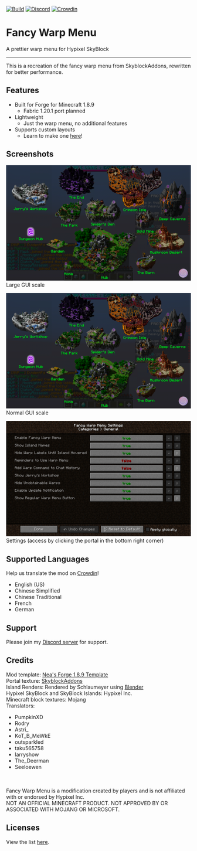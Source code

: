 [![Build](https://github.com/ILikePlayingGames/FancyWarpMenu/actions/workflows/build.yml/badge.svg)](https://github.com/ILikePlayingGames/FancyWarpMenu/actions/workflows/build.yml)
[![Discord](https://img.shields.io/discord/1122365627751989329?logo=discord)](https://discord.gg/tXFf9umfA9)
[![Crowdin](https://badges.crowdin.net/fancy-warp-menu/localized.svg)](https://crowdin.com/project/fancy-warp-menu)

# Fancy Warp Menu

A prettier warp menu for Hypixel SkyBlock

-----

This is a recreation of the fancy warp menu from SkyblockAddons, rewritten for better performance.

## Features

- Built for Forge for Minecraft 1.8.9
  - Fabric 1.20.1 port planned
- Lightweight
  - Just the warp menu, no additional features
- Supports custom layouts
  - Learn to make one [here](https://github.com/ILikePlayingGames/FancyWarpPackTemplate)!

## Screenshots

![Fancy Warp Menu at large GUI scale](docs/Fancy%20Warp%20Menu%20Large.png)
Large GUI scale


![Fancy Warp Menu at normal GUI scale](docs/Fancy%20Warp%20Menu%20Large.png)
Normal GUI scale


![Fancy Warp Menu Settings](docs/Settings.png)
Settings (access by clicking the portal in the bottom right corner)

## Supported Languages

Help us translate the mod on [Crowdin](https://crowdin.com/project/fancy-warp-menu)!
- English (US)
- Chinese Simplified
- Chinese Traditional
- French
- German

## Support

Please join my [Discord server](https://discord.gg/tXFf9umfA9) for support.

## Credits

Mod template: [Nea's Forge 1.8.9 Template](https://github.com/romangraef/Forge1.8.9Template)
<br>
Portal texture: [SkyblockAddons](https://github.com/BiscuitDevelopment/SkyblockAddons/blob/main/src/main/resources/assets/skyblockaddons/portal.png)
<br>
Island Renders: Rendered by Schlaumeyer using [Blender](https://www.blender.org/)
<br>
Hypixel SkyBlock and SkyBlock Islands: Hypixel Inc.
<br>
Minecraft block textures: Mojang
<br>
Translators:
- PumpkinXD
- Rodry
- Astri_
- KoT_B_MeWkE
- outsparkled
- taku565758
- larryshow
- The_Deerman
- Seeloewen
<br>
<br>
Fancy Warp Menu is a modification created by players and is not affiliated with or endorsed by Hypixel Inc.
<br>
NOT AN OFFICIAL MINECRAFT PRODUCT. NOT APPROVED BY OR ASSOCIATED WITH MOJANG OR MICROSOFT.

## Licenses

View the list [here](https://github.com/ILikePlayingGames/FancyWarpMenu/wiki/Licenses).

